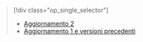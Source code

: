 > [!div class="op_single_selector"]
> * [Aggiornamento 2](../articles/storsimple/storsimple-manage-backup-policies-u2.md)
> * [Aggiornamento 1 e versioni precedenti](../articles/storsimple/storsimple-manage-backup-policies.md)
> 
> 



<!--HONumber=Nov16_HO3-->


